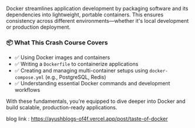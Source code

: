 Docker streamlines application development by packaging software and its dependencies into lightweight, portable containers. This ensures consistency across different environments—whether it's local development or production deployment.

### 📦 What This Crash Course Covers

- ✅ Using Docker images and containers
- ✅ Writing a `Dockerfile` to containerize applications
- ✅ Creating and managing multi-container setups using `docker-compose.yml` (e.g., PostgreSQL, Redis)
- ✅ Understanding essential Docker commands and development workflows

With these fundamentals, you're equipped to dive deeper into Docker and build scalable, production-ready applications.

blog link : https://ayushblogs-of4f.vercel.app/post/taste-of-docker

